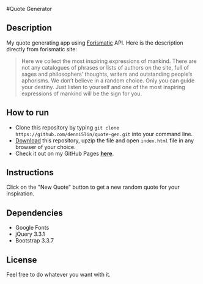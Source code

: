 #Quote Generator

## Description

My quote generating app using [Forismatic](http://forismatic.com/en/) API. Here is the description directly from forismatic site:

> Here we collect the most inspiring expressions of mankind. 
>There are not any catalogues of phrases or lists of authors on the site, full of sages and philosophers’ thoughts, writers and outstanding people’s aphorisms. We don’t believe in a random choice. Only you can guide your destiny. Just listen to yourself and one of the most inspiring expressions of mankind will be the sign for you.

## How to run

* Clone this repository by typing `git clone https://github.com/denni5lin/quote-gen.git` into your command line.
* [Download](https://github.com/denni5lin/quote-gen/archive/master.zip) this repository, upzip the file and open `index.html` file in any browser of your choice.
* Check it out on my GitHub Pages [**here**](https://denni5lin.github.io/quote-gen/).

## Instructions

Click on the "New Quote" button to get a new random quote for your inspiration. 

## Dependencies

* Google Fonts
* jQuery 3.3.1
* Bootstrap 3.3.7

## License

Feel free to do whatever you want with it. 